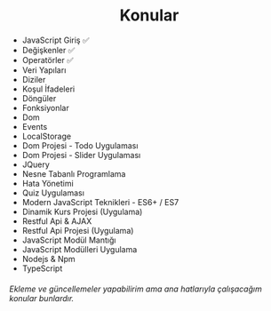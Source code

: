 <h1 align="center">Konular </h1>

- JavaScript Giriş :white_check_mark:
- Değişkenler :white_check_mark:
- Operatörler :white_check_mark:
- Veri Yapıları
- Diziler
- Koşul İfadeleri
- Döngüler
- Fonksiyonlar
- Dom
- Events
- LocalStorage
- Dom Projesi - Todo Uygulaması
- Dom Projesi - Slider Uygulaması
- JQuery
- Nesne Tabanlı Programlama
- Hata Yönetimi
- Quiz Uygulaması
- Modern JavaScript Teknikleri - ES6+ / ES7
- Dinamik Kurs Projesi (Uygulama)
- Restful Api & AJAX
- Restful Api Projesi (Uygulama)
- JavaScript Modül Mantığı
- JavaScript Modülleri Uygulama
- Nodejs & Npm
- TypeScript


###### Ekleme ve güncellemeler yapabilirim ama ana hatlarıyla çalışacağım konular bunlardır. 